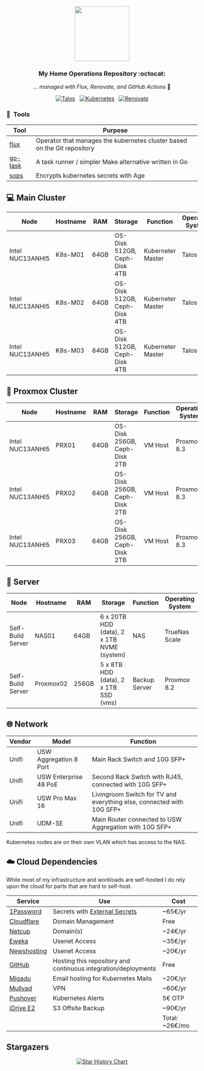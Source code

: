 <div align="center">

<img src="https://avatars.githubusercontent.com/u/44865095?v=4" align="center" width="144px" height="144px"/>

### My Home Operations Repository :octocat:

_... managed with Flux, Renovate, and GitHub Actions_ 🤖

</div>

<div align="center">

[![Talos](https://img.shields.io/endpoint?url=https%3A%2F%2Fraw.githubusercontent.com%2Fdrag0n141%2Fhome-ops%2Fmaster%2Fkubernetes%2Fmain%2Fcluster.env&query=TALOS_VERSION&style=for-the-badge&logo=talos&logoColor=white&color=blue&label=%20)](https://www.talos.dev/)&nbsp;&nbsp;
[![Kubernetes](https://img.shields.io/badge/dynamic/yaml?url=https%3A%2F%2Fraw.githubusercontent.com%2Fdrag0n141%2Fhome-ops%2Fmaster%2Fkubernetes%2Fmain%2Fcluster.env&query=KUBERNETES_VERSION&style=for-the-badge&logo=kubernetes&logoColor=white&label=%20)](https://www.talos.dev/)&nbsp;&nbsp;
[![Renovate](https://img.shields.io/github/actions/workflow/status/drag0n141/home-ops/renovate.yaml?branch=master&label=&logo=renovatebot&style=for-the-badge&color=blue)](https://github.com/drag0n141/home-ops/actions/workflows/renovate.yaml)

</div>


### :wrench:&nbsp; Tools

| Tool                                                               | Purpose                                                                  |
|--------------------------------------------------------------------|--------------------------------------------------------------------------|
| [flux](https://toolkit.fluxcd.io/)                                 | Operator that manages the kubernetes cluster based on the Git repository |
| [go-task](https://github.com/go-task/task)                         | A task runner / simpler Make alternative written in Go                   |
| [sops](https://github.com/mozilla/sops)                            | Encrypts kubernetes secrets with Age                                     |


## 💻 Main Cluster
| Node             | Hostname | RAM  | Storage                      | Function          | Operating System |
|------------------|----------|------|------------------------------|-------------------|------------------|
| Intel NUC13ANHI5 | K8s-M01  | 64GB | OS-Disk 512GB, Ceph-Disk 4TB | Kuberneter Master | Talos            |
| Intel NUC13ANHI5 | K8s-M02  | 64GB | OS-Disk 512GB, Ceph-Disk 4TB | Kuberneter Master | Talos            |
| Intel NUC13ANHI5 | K8s-M03  | 64GB | OS-Disk 512GB, Ceph-Disk 4TB | Kuberneter Master | Talos            |

## 💽 Proxmox Cluster
| Node             | Hostname | RAM  | Storage                      | Function | Operating System |
|------------------|----------|------|------------------------------|----------|------------------|
| Intel NUC13ANHI5 | PRX01    | 64GB | OS-Disk 256GB, Ceph-Disk 2TB | VM Host  | Proxmox 8.3      |
| Intel NUC13ANHI5 | PRX02    | 64GB | OS-Disk 256GB, Ceph-Disk 2TB | VM Host  | Proxmox 8.3      |
| Intel NUC13ANHI5 | PRX03    | 64GB | OS-Disk 256GB, Ceph-Disk 2TB | VM Host  | Proxmox 8.3      |

## 💽 Server
| Node              | Hostname  | RAM   | Storage                                                       | Function        | Operating System |
|-------------------|-----------|-------|---------------------------------------------------------------|-----------------|------------------|
| Self-Build Server | NAS01     | 64GB  | 6 x 20TB HDD (data), 2 x 1TB NVME (system)                    | NAS             | TrueNas Scale    |
| Self-Build Server | Proxmox02 | 256GB | 5 x 8TB HDD (data), 2 x 1TB SSD (vms)                         | Backup Server   | Proxmox 8.2      |

## 🌐 Network

| Vendor   | Model                        | Function                                                              |
|----------|------------------------------|-----------------------------------------------------------------------|
| Unifi    | USW Aggregation 8 Port       | Main Rack Switch and 10G SFP+                                         |
| Unifi    | USW Enterprise 48 PoE        | Second Rack Switch with RJ45, connected with 10G SFP+                 |
| Unifi    | USW Pro Max 16               | Livingroom Switch for TV and everything else, connected with 10G SFP+ |
| Unifi    | UDM-SE                       | Main Router connected to USW Aggregation with 10G SFP+                |

Kubernetes nodes are on their own VLAN which has access to the NAS.

## ☁️ Cloud Dependencies

While most of my infrastructure and workloads are self-hosted I do rely upon the cloud for parts that are hard to self-host.

| Service                                            | Use                                                                | Cost           |
|----------------------------------------------------|--------------------------------------------------------------------|----------------|
| [1Password](https://1password.com/)                | Secrets with [External Secrets](https://external-secrets.io/)      | ~65€/yr        |
| [Cloudflare](https://www.cloudflare.com/)          | Domain Management                                                  | Free           |
| [Netcup](https://netcup.eu/)                       | Domain(s)                                                          | ~24€/yr        |
| [Eweka](https://www.eweka.nl/)                     | Usenet Access                                                      | ~35€/yr        |
| [Newshosting](https://www.newshosting.com/)        | Usenet Access                                                      | ~20€/yr        |
| [GitHub](https://github.com/)                      | Hosting this repository and continuous integration/deployments     | Free           |
| [Migadu](https://migadu.com/)                      | Email hosting for Kubernetes Mails                                 | ~20€/yr        |
| [Mullvad](https://mullvad.net/)                    | VPN                                                                | ~60€/yr        |
| [Pushover](https://pushover.net/)                  | Kubernetes Alerts                                                  | 5€ OTP         |
| [iDrive E2](https://www.idrive.com/s3-storage-e2/) | S3 Offsite Backup                                                  | ~90€/yr        |                                                  
|                                                    |                                                                    | Total: ~26€/mo |

## Stargazers

<div align="center">

<a href="https://star-history.com/#buroa/k8s-gitops&Date">
  <picture>
    <source media="(prefers-color-scheme: dark)" srcset="https://api.star-history.com/svg?repos=drag0n141/home-ops&type=Date&theme=dark" />
    <source media="(prefers-color-scheme: light)" srcset="https://api.star-history.com/svg?repos=drag0n141/home-ops&type=Date" />
    <img alt="Star History Chart" src="https://api.star-history.com/svg?repos=drag0n141/home-ops&type=Date" />
  </picture>
</a>

</div>
